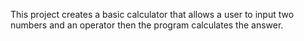 This project creates a basic calculator that allows a user to input two numbers and an operator then the program calculates the answer.
